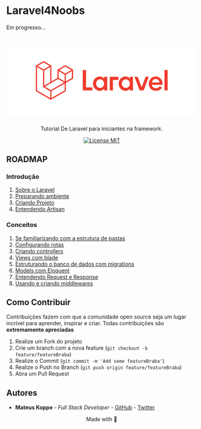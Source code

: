 # Laravel4Noobs
Em progresso...

<h1 align="center">
  <img src="./assets/logo.png" alt="Laravel Logo" width="500">
</h1>

<p align="center">Tutorial De Laravel para iniciantes na framework.</p>

<p align="center">
  <a href="https://opensource.org/licenses/MIT">
    <img src="https://img.shields.io/badge/License-MIT-orange.svg" alt="License MIT">
  </a>
</p>

## ROADMAP

### Introdução
1. [Sobre o Laravel](1-Introducao/1-Sobre.md)
1. [Preparando ambiente](1-Introducao/2-Preparando-ambiente.md)
1. [Criando Projeto](1-Introducao/3-Criando-projeto.md)
1. [Entendendo Artisan](1-Introducao/4-Artisan.md)

### Conceitos
1. [Se familiarizando com a estrutura de pastas](./2-Conceitos/1-Estrutura-de-pastas.md)
1. [Configurando rotas](./2-Conceitos/2-Rotas.md)
1. [Criando controllers](./2-Conceitos/3-Controllers.md)
1. [Views com blade](./2-Conceitos/4-Views-blade.md)
1. [Estruturando o banco de dados com migrations](./2-Conceitos/5-Migrations.md)
1. [Models com Eloquent](./2-Conceitos/6-Models-eloquent.md)
1. [Entendendo Request e Response](./2-Conceitos/7-Request-response.md)
1. [Usando e criando middlewares](./2-Conceitos/8-middlewares.md)

## Como Contribuir

Contribuições fazem com que a comunidade open source seja um lugar incrível para aprender, inspirar e criar. Todas contribuições
são **extremamente apreciadas**

1. Realize um Fork do projeto
2. Crie um branch com a nova feature (`git checkout -b feature/featureBraba`)
3. Realize o Commit (`git commit -m 'Add some featureBraba'`)
4. Realize o Push no Branch (`git push origin feature/featureBraba`)
5. Abra um Pull Request

## Autores
- **Mateus Koppe** - _Full Stack Developer_ - [GitHub](https://github.com/mateusKoppe) - [Twitter](https://twitter.com/koppemon)

<p align="center">Made with 💜</p>
